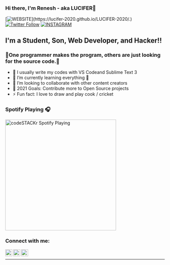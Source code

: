 ### Hi there, I'm Renesh - aka LUCIFER👋
[![WEBSITE](https://img.shields.io/website?label=WEBSITE&style=for-the-badge&url=https%3A%2F%2F.lucifer-2020.github.io/LUCIFER-2020/.)](https://lucifer-2020.github.io/LUCIFER-2020/.)
[![Twitter Follow](https://img.shields.io/twitter/follow/SuvarnaRenesh?color=1DA1F2&logo=twitter&style=for-the-badge)](https://mobile.twitter.com/SuvarnaRenesh)
[![INSTAGRAM](https://img.shields.io/website?label=&style=for-the-badge&url=https%3A%2F%2F.instagram.com/)](https://www.instagram.com/renesh_2020)

## I'm a Student, Son, Web Developer, and Hacker!!

### 📃One programmer makes the program, others are just looking for the source code.📃
- 🔭 I usually write my codes with VS Codeand Sublime Text 3
- 🌱 I’m currently learning everything 🤣
- 👯 I’m looking to collaborate with other content creators
- 🥅 2021 Goals: Contribute more to Open Source projects
- ⚡ Fun fact: I love to draw and play cook / cricket


### Spotify Playing 🎧

[<img src="https://now-playing-codestackr.vercel.app/api/spotify-playing" alt="codeSTACKr Spotify Playing" width="350" />](https://open.spotify.com/user/swyqyimdc12jajde4vpwd2x1b)

### Connect with me:

[<img align="left" alt="codeSTACKr | Website" width="22px" src="https://visualpharm.com/assets/80/Globe%20Earth-595b40b65ba036ed117d1cfe.svg" />][Website]
[<img align="left" alt="codeSTACKr | Twitter" width="22px" src="https://cdn.jsdelivr.net/npm/simple-icons@v3/icons/twitter.svg" />][twitter]
[<img align="left" alt="codeSTACKr | Instagram" width="22px" src="https://cdn.jsdelivr.net/npm/simple-icons@v3/icons/instagram.svg" />][instagram]


<br />


---


</details>


[website]: https://www.w3schools.com
[twitter]: https://mobile.twitter.com/SuvarnaRenesh
[instagram]: https://www.instagram.com/renesh_2020
